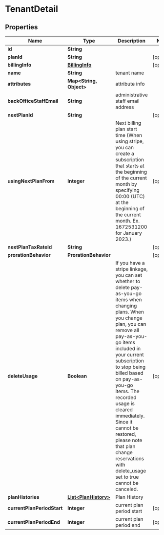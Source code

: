 

# TenantDetail


## Properties

| Name | Type | Description | Notes |
|------------ | ------------- | ------------- | -------------|
|**id** | **String** |  |  |
|**planId** | **String** |  |  [optional] |
|**billingInfo** | [**BillingInfo**](BillingInfo.md) |  |  [optional] |
|**name** | **String** | tenant name |  |
|**attributes** | **Map&lt;String, Object&gt;** | attribute info |  |
|**backOfficeStaffEmail** | **String** | administrative staff email address |  |
|**nextPlanId** | **String** |  |  [optional] |
|**usingNextPlanFrom** | **Integer** | Next billing plan start time (When using stripe, you can create a subscription that starts at the beginning of the current month by specifying 00:00 (UTC) at the beginning of the current month. Ex. 1672531200 for January 2023.)  |  [optional] |
|**nextPlanTaxRateId** | **String** |  |  [optional] |
|**prorationBehavior** | **ProrationBehavior** |  |  [optional] |
|**deleteUsage** | **Boolean** | If you have a stripe linkage,  you can set whether to delete pay-as-you-go items when changing plans. When you change plan, you can remove all pay-as-you-go items included in your current subscription to stop being billed based on pay-as-you-go items. The recorded usage is cleared immediately. Since it cannot be restored, please note that plan change reservations with delete_usage set to true cannot be canceled.  |  [optional] |
|**planHistories** | [**List&lt;PlanHistory&gt;**](PlanHistory.md) | Plan History |  |
|**currentPlanPeriodStart** | **Integer** | current plan period start |  [optional] |
|**currentPlanPeriodEnd** | **Integer** | current plan period end |  [optional] |



